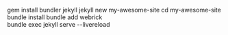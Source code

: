 gem install bundler jekyll
jekyll new my-awesome-site
cd my-awesome-site
bundle install
bundle add webrick      
bundle exec jekyll serve --livereload